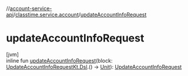 //[account-service-api](../../index.md)/[classtime.service.account](index.md)/[updateAccountInfoRequest](update-account-info-request.md)

# updateAccountInfoRequest

[jvm]\
inline fun [updateAccountInfoRequest](update-account-info-request.md)(block: [UpdateAccountInfoRequestKt.Dsl](-update-account-info-request-kt/-dsl/index.md).() -&gt; [Unit](https://kotlinlang.org/api/latest/jvm/stdlib/kotlin/-unit/index.html)): [UpdateAccountInfoRequest](-update-account-info-request/index.md)
